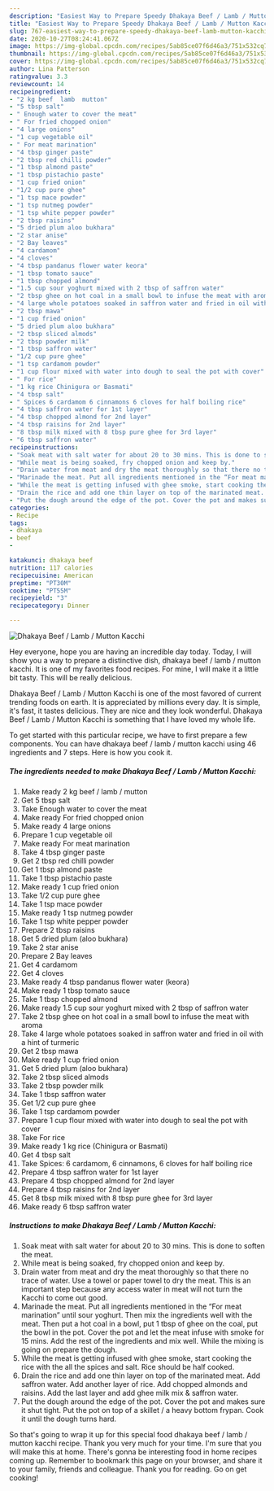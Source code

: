 ```yaml
---
description: "Easiest Way to Prepare Speedy Dhakaya Beef / Lamb / Mutton Kacchi"
title: "Easiest Way to Prepare Speedy Dhakaya Beef / Lamb / Mutton Kacchi"
slug: 767-easiest-way-to-prepare-speedy-dhakaya-beef-lamb-mutton-kacchi
date: 2020-10-27T08:24:41.067Z
image: https://img-global.cpcdn.com/recipes/5ab85ce07f6d46a3/751x532cq70/dhakaya-beef-lamb-mutton-kacchi-recipe-main-photo.jpg
thumbnail: https://img-global.cpcdn.com/recipes/5ab85ce07f6d46a3/751x532cq70/dhakaya-beef-lamb-mutton-kacchi-recipe-main-photo.jpg
cover: https://img-global.cpcdn.com/recipes/5ab85ce07f6d46a3/751x532cq70/dhakaya-beef-lamb-mutton-kacchi-recipe-main-photo.jpg
author: Lina Patterson
ratingvalue: 3.3
reviewcount: 14
recipeingredient:
- "2 kg beef  lamb  mutton"
- "5 tbsp salt"
- " Enough water to cover the meat"
- " For fried chopped onion"
- "4 large onions"
- "1 cup vegetable oil"
- " For meat marination"
- "4 tbsp ginger paste"
- "2 tbsp red chilli powder"
- "1 tbsp almond paste"
- "1 tbsp pistachio paste"
- "1 cup fried onion"
- "1/2 cup pure ghee"
- "1 tsp mace powder"
- "1 tsp nutmeg powder"
- "1 tsp white pepper powder"
- "2 tbsp raisins"
- "5 dried plum aloo bukhara"
- "2 star anise"
- "2 Bay leaves"
- "4 cardamom"
- "4 cloves"
- "4 tbsp pandanus flower water keora"
- "1 tbsp tomato sauce"
- "1 tbsp chopped almond"
- "1.5 cup sour yoghurt mixed with 2 tbsp of saffron water"
- "2 tbsp ghee on hot coal in a small bowl to infuse the meat with aroma"
- "4 large whole potatoes soaked in saffron water and fried in oil with a hint of turmeric"
- "2 tbsp mawa"
- "1 cup fried onion"
- "5 dried plum aloo bukhara"
- "2 tbsp sliced almods"
- "2 tbsp powder milk"
- "1 tbsp saffron water"
- "1/2 cup pure ghee"
- "1 tsp cardamom powder"
- "1 cup flour mixed with water into dough to seal the pot with cover"
- " For rice"
- "1 kg rice Chinigura or Basmati"
- "4 tbsp salt"
- " Spices 6 cardamom 6 cinnamons 6 cloves for half boiling rice"
- "4 tbsp saffron water for 1st layer"
- "4 tbsp chopped almond for 2nd layer"
- "4 tbsp raisins for 2nd layer"
- "8 tbsp milk mixed with 8 tbsp pure ghee for 3rd layer"
- "6 tbsp saffron water"
recipeinstructions:
- "Soak meat with salt water for about 20 to 30 mins. This is done to soften the meat."
- "While meat is being soaked, fry chopped onion and keep by."
- "Drain water from meat and dry the meat thoroughly so that there no trace of water. Use a towel or paper towel to dry the meat. This is an important step because any access water in meat will not turn the Kacchi to come out good."
- "Marinade the meat. Put all ingredients mentioned in the “For meat marination” until sour yoghurt. Then mix the ingredients well with the meat. Then put a hot coal in a bowl, put 1 tbsp of ghee on the coal, put the bowl in the pot. Cover the pot and let the meat infuse with smoke for 15 mins. Add the rest of the ingredients and mix well. While the mixing is going on prepare the dough."
- "While the meat is getting infused with ghee smoke, start cooking the rice with the all the spices and salt. Rice should be half cooked."
- "Drain the rice and add one thin layer on top of the marinated meat. Add saffron water. Add another layer of rice. Add chopped almonds and raisins. Add the last layer and add ghee milk mix &amp; saffron water."
- "Put the dough around the edge of the pot. Cover the pot and makes sure it shut tight. Put the pot on top of a skillet / a heavy bottom frypan. Cook it until the dough turns hard."
categories:
- Recipe
tags:
- dhakaya
- beef
- 

katakunci: dhakaya beef  
nutrition: 117 calories
recipecuisine: American
preptime: "PT30M"
cooktime: "PT55M"
recipeyield: "3"
recipecategory: Dinner

---
```



![Dhakaya Beef / Lamb / Mutton Kacchi](https://img-global.cpcdn.com/recipes/5ab85ce07f6d46a3/751x532cq70/dhakaya-beef-lamb-mutton-kacchi-recipe-main-photo.jpg)

Hey everyone, hope you are having an incredible day today. Today, I will show you a way to prepare a distinctive dish, dhakaya beef / lamb / mutton kacchi. It is one of my favorites food recipes. For mine, I will make it a little bit tasty. This will be really delicious.



Dhakaya Beef / Lamb / Mutton Kacchi is one of the most favored of current trending foods on earth. It is appreciated by millions every day. It is simple, it's fast, it tastes delicious. They are nice and they look wonderful. Dhakaya Beef / Lamb / Mutton Kacchi is something that I have loved my whole life.


To get started with this particular recipe, we have to first prepare a few components. You can have dhakaya beef / lamb / mutton kacchi using 46 ingredients and 7 steps. Here is how you cook it.

<!--inarticleads1-->

##### The ingredients needed to make Dhakaya Beef / Lamb / Mutton Kacchi:

1. Make ready 2 kg beef / lamb / mutton
1. Get 5 tbsp salt
1. Take  Enough water to cover the meat
1. Make ready  For fried chopped onion
1. Make ready 4 large onions
1. Prepare 1 cup vegetable oil
1. Make ready  For meat marination
1. Take 4 tbsp ginger paste
1. Get 2 tbsp red chilli powder
1. Get 1 tbsp almond paste
1. Take 1 tbsp pistachio paste
1. Make ready 1 cup fried onion
1. Take 1/2 cup pure ghee
1. Take 1 tsp mace powder
1. Make ready 1 tsp nutmeg powder
1. Take 1 tsp white pepper powder
1. Prepare 2 tbsp raisins
1. Get 5 dried plum (aloo bukhara)
1. Take 2 star anise
1. Prepare 2 Bay leaves
1. Get 4 cardamom
1. Get 4 cloves
1. Make ready 4 tbsp pandanus flower water (keora)
1. Make ready 1 tbsp tomato sauce
1. Take 1 tbsp chopped almond
1. Make ready 1.5 cup sour yoghurt mixed with 2 tbsp of saffron water
1. Take 2 tbsp ghee on hot coal in a small bowl to infuse the meat with aroma
1. Take 4 large whole potatoes soaked in saffron water and fried in oil with a hint of turmeric
1. Get 2 tbsp mawa
1. Make ready 1 cup fried onion
1. Get 5 dried plum (aloo bukhara)
1. Take 2 tbsp sliced almods
1. Take 2 tbsp powder milk
1. Take 1 tbsp saffron water
1. Get 1/2 cup pure ghee
1. Take 1 tsp cardamom powder
1. Prepare 1 cup flour mixed with water into dough to seal the pot with cover
1. Take  For rice
1. Make ready 1 kg rice (Chinigura or Basmati)
1. Get 4 tbsp salt
1. Take  Spices: 6 cardamom, 6 cinnamons, 6 cloves for half boiling rice
1. Prepare 4 tbsp saffron water for 1st layer
1. Prepare 4 tbsp chopped almond for 2nd layer
1. Prepare 4 tbsp raisins for 2nd layer
1. Get 8 tbsp milk mixed with 8 tbsp pure ghee for 3rd layer
1. Make ready 6 tbsp saffron water




<!--inarticleads2-->

##### Instructions to make Dhakaya Beef / Lamb / Mutton Kacchi:

1. Soak meat with salt water for about 20 to 30 mins. This is done to soften the meat.
1. While meat is being soaked, fry chopped onion and keep by.
1. Drain water from meat and dry the meat thoroughly so that there no trace of water. Use a towel or paper towel to dry the meat. This is an important step because any access water in meat will not turn the Kacchi to come out good.
1. Marinade the meat. Put all ingredients mentioned in the “For meat marination” until sour yoghurt. Then mix the ingredients well with the meat. Then put a hot coal in a bowl, put 1 tbsp of ghee on the coal, put the bowl in the pot. Cover the pot and let the meat infuse with smoke for 15 mins. Add the rest of the ingredients and mix well. While the mixing is going on prepare the dough.
1. While the meat is getting infused with ghee smoke, start cooking the rice with the all the spices and salt. Rice should be half cooked.
1. Drain the rice and add one thin layer on top of the marinated meat. Add saffron water. Add another layer of rice. Add chopped almonds and raisins. Add the last layer and add ghee milk mix &amp; saffron water.
1. Put the dough around the edge of the pot. Cover the pot and makes sure it shut tight. Put the pot on top of a skillet / a heavy bottom frypan. Cook it until the dough turns hard.




So that's going to wrap it up for this special food dhakaya beef / lamb / mutton kacchi recipe. Thank you very much for your time. I'm sure that you will make this at home. There's gonna be interesting food in home recipes coming up. Remember to bookmark this page on your browser, and share it to your family, friends and colleague. Thank you for reading. Go on get cooking!
